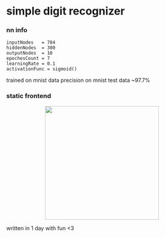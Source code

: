 # simple digit recognizer

### nn info
```
inputNodes   = 784
hiddenNodes  = 300
outputNodes  = 10
epochesCount = 7
learningRate = 0.1
activationFunc = sigmoid()
```
trained on mnist data
precision on mnist test data ~97.7%

### static frontend
<p align="middle">
  <img src='emptyfornow?raw=true' width='300'>
</p>

written in 1 day with fun <3

